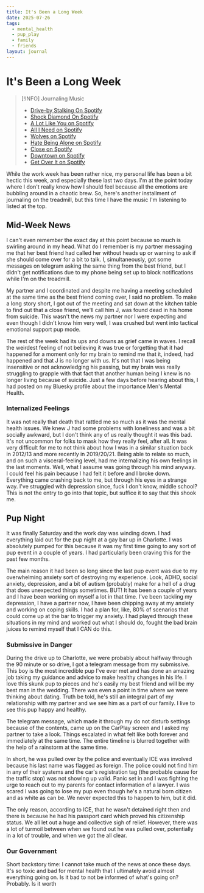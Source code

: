 ```yaml
---
title: It's Been a Long Week
date: 2025-07-26
tags:
  - mental_health
  - pup_play
  - family
  - friends
layout: journal
---
```

# It's Been a Long Week

> [!INFO] Journaling Music
> 
> - [Drive-by Stalking On Spotify](https://open.spotify.com/track/4LPbWejPED8MXHuuLyFpnK)
> - [Shock Diamond On Spotify](https://open.spotify.com/track/4nfh40Qsi4zaSYs8plzNg6)
> - [A Lot Like You on Spotify](https://open.spotify.com/track/7hT44ee1WQbXXM2GT0BZKp)
> - [All I Need on Spotify](https://open.spotify.com/track/1uBA1ThKO8teqrrpeMHk8h)
> - [Wolves on Spotify](https://open.spotify.com/track/5dIDcGF81nARBK94seV31R)
> - [Hate Being Alone on Spotify](https://open.spotify.com/track/3EVwNrVchN0ohZAe9j03C3)
> - [Close on Spotify](https://open.spotify.com/track/1UOAXkyq6JZhVv6lXMRuvH)
> - [Downtown on Spotify](https://open.spotify.com/track/33zooxFqiSaP8bPPKn62YF)
> - [Get Over It on Spotify](https://open.spotify.com/track/0SLOiJClXkAZluClYpke95)

While the work week has been rather nice, my personal life has been a bit hectic this week, and especially these last two days.  I'm at the point today where I don't really know how I should feel because all the emotions are bubbling around in a chaotic brew.  So, here's another installment of journaling on the treadmill, but this time I have the music I'm listening to listed at the top.
## Mid-Week News
I can't even remember the exact day at this point because so much is swirling around in my head.  What do I remember is my partner messaging me that her best friend had called her without heads up or warning to ask if she should come over for a bit to talk.  I, simultaneously, got some messages on telegram asking the same thing from the best friend, but I didn't get notifications due to my phone being set up to block notifications while I'm on the treadmill.

My partner and I coordinated and despite me having a meeting scheduled at the same time as the best friend coming over, I said no problem.  To make a long story short, I got out of the meeting and sat down at the kitchen table to find out that a close friend, we'll call him J, was found dead in his home from suicide.  This wasn't the news my partner nor I were expecting and even though I didn't know him very well, I was crushed but went into tactical emotional support pup mode.

The rest of the week had its ups and downs as grief came in waves.  I recall the weirdest feeling of not believing it was true or forgetting that it had happened for a moment only for my brain to remind me that it, indeed, had happened and that J is no longer with us.  It's not that I was being insensitive or not acknowledging his passing, but my brain was really struggling to grapple with that fact that another human being I knew is no longer living because of suicide.  Just a few days before hearing about this, I had posted on my Bluesky profile about the importance Men's Mental Health.
### Internalized Feelings
It was not really that death that rattled me so much as it was the mental health issues.  We knew J had some problems with loneliness and was a bit socially awkward, but I don't think any of us really thought it was this bad.  It's not uncommon for folks to mask how they really feel, after all.  It was very difficult for me to not think about how I was in a similar situation back in 2012/13 and more recently in 2019/20/21.  Being able to relate so much, and on such a visceral-feeling level, had me internalizing his own feelings in the last moments.  Well, what I assume was going through his mind anyway.  I could feel his pain because I had felt it before and I broke down.  Everything came crashing back to me, but through his eyes in a strange way.  I've struggled with depression since, fuck I don't know, middle school?  This is not the entry to go into that topic, but suffice it to say that this shook me.
## Pup Night
It was finally Saturday and the work day was winding down.  I had everything laid out for the pup night at a gay bar up in Charlotte.  I was absolutely pumped for this because it was my first time going to any sort of pup event in a couple of years.  I had particularly been craving this for the past few months.

The main reason it had been so long since the last pup event was due to my overwhelming anxiety sort of destroying my experience.  Look, ADHD, social anxiety, depression, and a bit of autism (probably) make for a hell of a drug that does unexpected things sometimes.  BUT!  It has been a couple of years and I have been working on myself a lot in that time.  I've been tackling my depression, I have a partner now, I have been chipping away at my anxiety and working on coping skills.  I had a plan for, like, 80% of scenarios that could come up at the bar to trigger my anxiety.  I had played through these situations in my mind and worked out what I should do, fought the bad brain juices to remind myself that I CAN do this.
### Submissive in Danger
During the drive up to Charlotte, we were probably about halfway through the 90 minute or so drive, I got a telegram message from my submissive.  This boy is the most incredible pup I've ever met and has done an amazing job taking my guidance and advice to make healthy changes in his life.  I love this skunk pup to pieces and he's easily my best friend and will be my best man in the wedding.  There was even a point in time where we were thinking about dating.  Truth be told, he's still an integral part of my relationship with my partner and we see him as a part of our family.  I live to see this pup happy and healthy.

The telegram message, which made it through my do not disturb settings because of the contents, came up on the CarPlay screen and I asked my partner to take a look.  Things escalated in what felt like both forever and immediately at the same time.  The entire timeline is blurred together with the help of a rainstorm at the same time.

In short, he was pulled over by the police and eventually ICE was involved because his last name was flagged as foreign.  The police could not find him in any of their systems and the car's registration tag (the probable cause for the traffic stop) was not showing up valid.  Panic set in and I was fighting the urge to reach out to my parents for contact information of a lawyer.  I was scared I was going to lose my pup even though he's a natural born citizen and as white as can be.  We never expected this to happen to him, but it did.

The only reason, according to ICE, that he wasn't detained right then and there is because he had his passport card which proved his citizenship status.  We all let out a huge and collective sigh of relief.  However, there was a lot of turmoil between when we found out he was pulled over, potentially in a lot of trouble, and when we got the all clear.
### Our Government
Short backstory time: I cannot take much of the news at once these days.  It's so toxic and bad for mental health that I ultimately avoid almost everything going on.  Is it bad to not be informed of what's going on? Probably.  Is it worth 